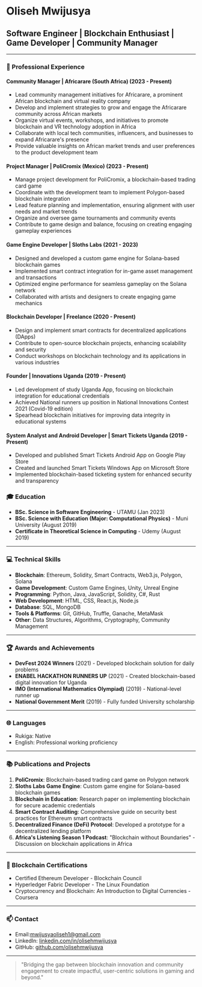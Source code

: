 # Oliseh Mwijusya
## Software Engineer | Blockchain Enthusiast | Game Developer | Community Manager

---

### 💼 Professional Experience

#### Community Manager | Africarare (South Africa) (2023 - Present)
- Lead community management initiatives for Africarare, a prominent African blockchain and virtual reality company
- Develop and implement strategies to grow and engage the Africarare community across African markets
- Organize virtual events, workshops, and initiatives to promote blockchain and VR technology adoption in Africa
- Collaborate with local tech communities, influencers, and businesses to expand Africarare's presence
- Provide valuable insights on African market trends and user preferences to the product development team

#### Project Manager | PoliCromix (Mexico) (2023 - Present)
- Manage project development for PoliCromix, a blockchain-based trading card game
- Coordinate with the development team to implement Polygon-based blockchain integration
- Lead feature planning and implementation, ensuring alignment with user needs and market trends
- Organize and oversee game tournaments and community events
- Contribute to game design and balance, focusing on creating engaging gameplay experiences

#### Game Engine Developer | Sloths Labs (2021 - 2023)
- Designed and developed a custom game engine for Solana-based blockchain games
- Implemented smart contract integration for in-game asset management and transactions
- Optimized engine performance for seamless gameplay on the Solana network
- Collaborated with artists and designers to create engaging game mechanics

#### Blockchain Developer | Freelance (2020 - Present)
- Design and implement smart contracts for decentralized applications (DApps)
- Contribute to open-source blockchain projects, enhancing scalability and security
- Conduct workshops on blockchain technology and its applications in various industries

#### Founder | Innovations Uganda (2019 - Present)
- Led development of study Uganda App, focusing on blockchain integration for educational credentials
- Achieved National runners up position in National Innovations Contest 2021 (Covid-19 edition)
- Spearhead blockchain initiatives for improving data integrity in educational systems

#### System Analyst and Android Developer | Smart Tickets Uganda (2019 - Present)
- Developed and published Smart Tickets Android App on Google Play Store
- Created and launched Smart Tickets Windows App on Microsoft Store
- Implemented blockchain-based ticketing system for enhanced security and transparency



### 🎓 Education

- **BSc. Science in Software Engineering** - UTAMU (Jan 2023)
- **BSc. Science with Education (Major: Computational Physics)** - Muni University (August 2019)
- **Certificate in Theoretical Science in Computing** - Udemy (August 2019)

---

### 💻 Technical Skills

- **Blockchain**: Ethereum, Solidity, Smart Contracts, Web3.js, Polygon, Solana
- **Game Development**: Custom Game Engines, Unity, Unreal Engine
- **Programming**: Python, Java, JavaScript, Solidity, C#, Rust
- **Web Development**: HTML, CSS, React.js, Node.js
- **Database**: SQL, MongoDB
- **Tools & Platforms**: Git, GitHub, Truffle, Ganache, MetaMask
- **Other**: Data Structures, Algorithms, Cryptography, Community Management

---

### 🏆 Awards and Achievements

- **DevFest 2024 Winners** (2021) - Developed blockchain solution for daily problems
- **ENABEL HACKATHON RUNNERS UP** (2021) - Created blockchain-based digital innovation for Uganda
- **IMO (International Mathematics Olympiad)** (2019) - National-level runner up
- **National Government Merit** (2019) - Fully funded University scholarship

---

### 🌐 Languages

- Rukiga: Native
- English: Professional working proficiency

---

### 📚 Publications and Projects

1. **PoliCromix**: Blockchain-based trading card game on Polygon network
2. **Sloths Labs Game Engine**: Custom game engine for Solana-based blockchain games
3. **Blockchain in Education**: Research paper on implementing blockchain for secure academic credentials
4. **Smart Contract Auditing**: Comprehensive guide on security best practices for Ethereum smart contracts
5. **Decentralized Finance (DeFi) Protocol**: Developed a prototype for a decentralized lending platform
6. **Africa's Listening Season 1 Podcast**: "Blockchain without Boundaries" - Discussion on blockchain applications in Africa

---

### 🔗 Blockchain Certifications

- Certified Ethereum Developer - Blockchain Council
- Hyperledger Fabric Developer - The Linux Foundation
- Cryptocurrency and Blockchain: An Introduction to Digital Currencies - Coursera

---

### 📫 Contact

- Email:mwijusyaoliseh1@gmail.com
- LinkedIn: [linkedin.com/in/olisehmwijusya](https://linkedin.com/in/olisehmwijusya)
- GitHub: [github.com/olisehmwijusya](https://github.com/olisehmwijusya)

---

> "Bridging the gap between blockchain innovation and community engagement to create impactful, user-centric solutions in gaming and beyond."
